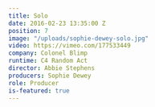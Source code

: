 ```yaml
---
title: Solo
date: 2016-02-23 13:35:00 Z
position: 7
image: "/uploads/sophie-dewey-solo.jpg"
video: https://vimeo.com/177533449
company: Colonel Blimp
runtime: C4 Random Act
director: Abbie Stephens
producers: Sophie Dewey
role: Producer
is-featured: true
---
```



